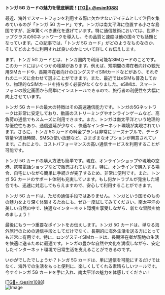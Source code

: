 **トンガ 5G カードの魅力を徹底解説！[[TG💪+ @esim1088](https://t.me/s/esim1088)]**

最近、海外でスマートフォンを利用する際に欠かせないアイテムとして注目を集めているのが「トンガ 5G カード」です。トンガは南太平洋に位置する小さな島国ですが、近年驚くべき進化を遂げています。特に通信技術においては、世界トップクラスの5Gネットワークを導入し、その品質と速度は他の国々でも話題となっています。この記事では、「トンガ 5G カード」がどのようなものなのか、そしてどのように利用すれば良いのかについて詳しくお伝えします。

まず、トンガ 5G カードとは、トンガ国内で利用可能なSIMカードのことです。このカードにはいくつかの種類があります。例えば、短期間の滞在者向けの観光用SIMカードや、長期滞在者向けのロングステイSIMカードなどがあり、それぞれのニーズに合わせて選ぶことができます。また、最近ではeSIMも普及しており、物理的なSIMカードを持ち歩く必要がなくなりました。eSIMは、スマートフォンの設定画面から簡単にインストールできるので、旅行者の利便性を大幅に向上させています。

トンガ 5G カードの最大の特徴はその高速通信能力です。トンガの5Gネットワークは非常に安定しており、動画のストリーミングやオンラインゲームなど、高負荷の通信でもスムーズに利用できます。また、トンガは南太平洋という地理的な優位性もあり、通信遅延が少なく、快適なインターネット環境が実現されています。さらに、トンガ 5G カードの料金プランは非常にリーズナブルで、データ容量や通話時間、SMSの使い放題など、さまざまなオプションが用意されています。これにより、コストパフォーマンスの高い通信サービスを利用することが可能です。

トンガ 5G カードの購入方法も簡単です。現在、オンラインショップや現地の空港、携帯電話ショップなどで販売されています。特に、オンラインで購入する場合、自宅にいながら簡単に手続きが完了するため、非常に便利です。また、トンガ 5G カードのサポート体制も充実しています。もし何かトラブルが発生した場合でも、迅速に対応してもらえますので、安心して利用することができます。

トンガ 5G カードは、ただの通信手段ではありません。トンガという国そのものの魅力をより深く体験するためにも、ぜひ一度試してみてください。南太平洋の美しい自然の中で、快適なインターネット環境を享受しながら、新たな冒険を始めましょう！

最後にもう一つ重要なポイントをお伝えします。トンガ 5G カードは、単なる海外旅行のための通信手段としてだけでなく、長期的に海外生活を送る方にとっても非常に有用です。特に、ロングステイSIMカードは、長期滞在者が現地の生活を快適に送るために最適です。トンガの豊かな自然や文化を満喫しながら、安定したインターネット環境で日常生活を支えることができるのです。

いかがでしたでしょうか？トンガ 5G カードは、単に通信を可能にするだけではなく、海外での生活をもっと便利に、楽しくしてくれる素晴らしいツールです。今すぐトンガ 5G カードを手に入れ、南太平洋の魅力を体感してください！

[[TG💪+ @esim1088](https://t.me/s/esim1088)]  
![Image](https://i.postimg.cc/Y0z9fWf4/image.png)